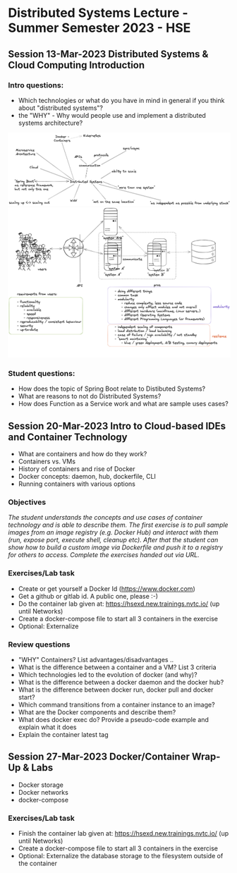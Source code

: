 # Distributed Systems Lecture - Summer Semester 2023 - HSE

## Session 13-Mar-2023 Distributed Systems & Cloud Computing Introduction

### Intro questions:

* Which technologies or what do you have in mind in general if you think about "distributed systems"?
* the "WHY" - Why would people use and implement a distributed systems architecture?

![Initial Brainstorm Mindmap](pics/intro-distributed-systems-mindmap.png)
![Initial Brainstorm Diagram](pics/intro-distributed-systems-diagram.png)

### Student questions:

* How does the topic of Spring Boot relate to Distibuted Systems?
* What are reasons to not do Distributed Systems?
* How does Function as a Service work and what are sample uses cases?

## Session 20-Mar-2023 Intro to Cloud-based IDEs and Container Technology

* What are containers and how do they work?
* Containers vs. VMs
* History of containers and rise of Docker
* Docker concepts: daemon, hub, dockerfile, CLI
* Running containers with various options

### Objectives

_The student understands the concepts and use cases of container technology and is able to describe them. The first exercise is to pull sample images from an image registry (e.g. Docker Hub) and interact with them (run, expose port, execute shell, cleanup etc). After that the student can show how to build a custom image via Dockerfile and push it to a registry for others to access. Complete the exercises handed out via URL._

### Exercises/Lab task

* Create or get yourself a Docker Id (https://www.docker.com)
* Get a github or gitlab id. A public one, please :-)
* Do the container lab given at: https://hsexd.new.trainings.nvtc.io/ (up until Networks)
* Create a docker-compose file to start all 3 containers in the exercise
* Optional: Externalize

### Review questions

* "WHY" Containers? List advantages/disadvantages ..
* What is the difference between a container and a VM? List 3 criteria
* Which technologies led to the evolution of docker (and why)? 
* What is the difference between a docker daemon and the docker hub? 
* What is the difference between docker run, docker pull and docker start?
* Which command transitions from a container instance to an image?
* What are the Docker components and describe them?
* What does docker exec do? Provide a pseudo-code example and explain what it does 
* Explain the container latest tag

## Session 27-Mar-2023 Docker/Container Wrap-Up & Labs

* Docker storage
* Docker networks
* docker-compose

### Exercises/Lab task

* Finish the container lab given at: https://hsexd.new.trainings.nvtc.io/ (up until Networks)
* Create a docker-compose file to start all 3 containers in the exercise
* Optional: Externalize the database storage to the filesystem outside of the container
